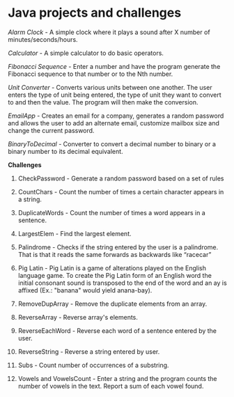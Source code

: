 # Java projects and challenges
*Alarm Clock* - A simple clock where it plays a sound after X number of minutes/seconds/hours.

*Calculator* - A simple calculator to do basic operators.

*Fibonacci Sequence* - Enter a number and have the program generate the Fibonacci sequence to that number or to the Nth number.

*Unit Converter* - Converts various units between one another. The user enters the type of unit being entered, the type of unit they want to convert to and then the value. The program will then make the conversion.

*EmailApp* - Creates an email for a company, generates a random password and allows the user to add an alternate email, customize mailbox size and change the current password.

*BinaryToDecimal* - Converter to convert a decimal number to binary or a binary number to its decimal equivalent.

**Challenges**

1. CheckPassword - Generate a random password based on a set of rules

2. CountChars - Count the number of times a certain character appears in a string.

3. DuplicateWords - Count the number of times a word appears in a sentence.

4. LargestElem - Find the largest element.

5. Palindrome - Checks if the string entered by the user is a palindrome. That is that it reads the same forwards as backwards like “racecar”

6. Pig Latin - Pig Latin is a game of alterations played on the English language game. To create the Pig Latin form of an English word the initial consonant sound is transposed to the end of the word and an ay is affixed (Ex.: "banana" would yield anana-bay).

7. RemoveDupArray - Remove the duplicate elements from an array.

8. ReverseArray - Reverse array's elements.

9. ReverseEachWord - Reverse each word of a sentence entered by the user.

10. ReverseString - Reverse a string entered by user.

11. Subs - Count number of occurrences of a substring.

12. Vowels and VowelsCount - Enter a string and the program counts the number of vowels in the text. Report a sum of each vowel found.
